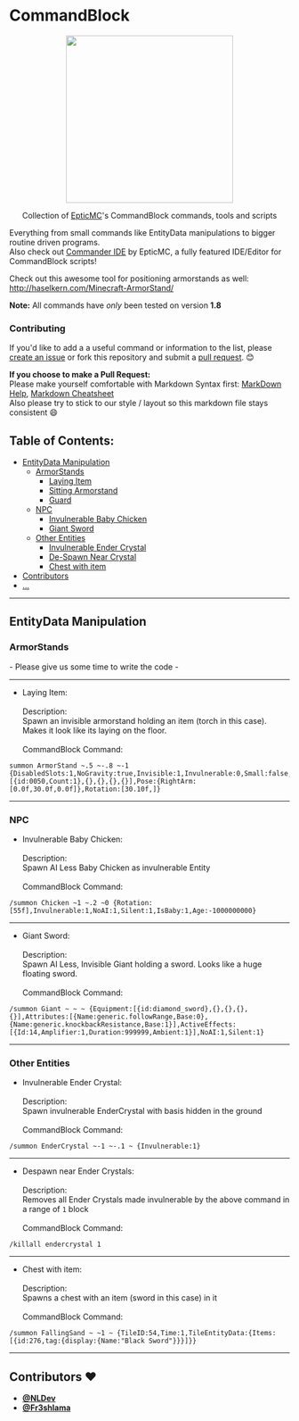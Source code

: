 # CommandBlock

<p align="center">
<img height="300" width="auto" src="https://epticmc.com/images/cmd.png" />
</p>

<p align="center"> Collection of <a href="https://epticmc.com">EpticMC</a>'s CommandBlock commands, tools and scripts </p>

Everything from small commands like EntityData manipulations to bigger routine driven programs. <br>
Also check out [Commander IDE](https://github.com/EpticMC/Commander-IDE) by EpticMC, a fully featured IDE/Editor for CommandBlock scripts!

Check out this awesome tool for positioning armorstands as well: <br>
http://haselkern.com/Minecraft-ArmorStand/

**Note:** All commands have _only_ been tested on version **1.8**

### Contributing

If you'd like to add a a useful command or information to the list, please [create an issue](https://github.com/EpticMC/CommandBlock/issues) or fork this repository and submit a [pull request](https://github.com/EpticMC/CommandBlock/pulls). :blush:

**If you choose to make a Pull Request:** <br>
Please make yourself comfortable with Markdown Syntax first: [MarkDown Help](https://help.github.com/articles/github-flavored-markdown), [Markdown Cheatsheet](https://github.com/adam-p/markdown-here/wiki/Markdown-Cheatsheet) <br>
Also please try to stick to our style / layout so this markdown file stays consistent :smile: 


## Table of Contents:

- [EntityData Manipulation](#entitydata-manipulation)
  - [ArmorStands](#armorstands)
    - [Laying Item](#layingitem)
    - [Sitting Armorstand]()
    - [Guard]()
  - [NPC](#npc)
    - [Invulnerable Baby Chicken](#invchicken)
    - [Giant Sword](#giantsword)
  - [Other Entities](other-entities)
    - [Invulnerable Ender Crystal](#crystal)
    - [De-Spawn Near Crystal](#despawncrystal)
    - [Chest with item](#chestitem)
- [Contributors](#contributors-heart)
- [...]()

-------

## EntityData Manipulation

### ArmorStands

\- Please give us some time to write the code -

<hr>

- <a name="layingitem"></a>Laying Item: <br><br>
Description: <br>
Spawn an invisible armorstand holding an item (torch in this case). Makes it look like its laying on the floor. <br><br>
CommandBlock Command: <br>
```Assembly
summon ArmorStand ~.5 ~-.8 ~-1 {DisabledSlots:1,NoGravity:true,Invisible:1,Invulnerable:0,Small:false,Equipment:[{id:0050,Count:1},{},{},{},{}],Pose:{RightArm:[0.0f,30.0f,0.0f]},Rotation:[30.10f,]}
```

<hr>

### NPC

- <a name="invchicken"></a>Invulnerable Baby Chicken: <br><br>
Description: <br>
Spawn AI Less Baby Chicken as invulnerable Entity <br><br>
CommandBlock Command: <br>
```Assembly
/summon Chicken ~1 ~.2 ~0 {Rotation:[55f],Invulnerable:1,NoAI:1,Silent:1,IsBaby:1,Age:-1000000000}
```

<hr>

- <a name="giantsword"></a>Giant Sword: <br><br>
Description: <br>
Spawn AI Less, Invisible Giant holding a sword. Looks like a huge floating sword. <br><br>
CommandBlock Command: <br>
```Assembly
/summon Giant ~ ~ ~ {Equipment:[{id:diamond_sword},{},{},{},{}],Attributes:[{Name:generic.followRange,Base:0},{Name:generic.knockbackResistance,Base:1}],ActiveEffects:[{Id:14,Amplifier:1,Duration:999999,Ambient:1}],NoAI:1,Silent:1}
```

<hr>

### Other Entities

- <a name="crystal"></a>Invulnerable Ender Crystal: <br><br>
Description: <br>
Spawn invulnerable EnderCrystal with basis hidden in the ground <br><br>
CommandBlock Command: <br>
```Assembly
/summon EnderCrystal ~-1 ~-.1 ~ {Invulnerable:1}
```

<hr>

- <a name="despawncrystal"></a>Despawn near Ender Crystals: <br><br>
Description: <br>
Removes all Ender Crystals made invulnerable by the above command in a range of `1` block<br><br>
CommandBlock Command: <br>
```Assembly
/killall endercrystal 1
```

<hr>

- <a name="chestitem"></a>Chest with item: <br><br>
Description: <br>
Spawns a chest with an item (sword in this case) in it<br><br>
CommandBlock Command: <br>
```Assembly
/summon FallingSand ~ ~1 ~ {TileID:54,Time:1,TileEntityData:{Items:[{id:276,tag:{display:{Name:"Black Sword"}}}]}}
```

<hr>

## Contributors :heart:

- [**@NLDev**](https://github.com/NLDev)
- [**@Fr3shlama**](https://github.com/Fr3shlama)
